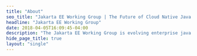 ```yaml
---
title: "About"
seo_title: "Jakarta EE Working Group | The Future of Cloud Native Java Applications"
headline: "Jakarta EE Working Group"
date: 2018-04-05T16:09:45-04:00
description: "The Jakarta EE Working Group is evolving enterprise java as Jakarta EE, the future of open source, cloud native application development using java technologies."
hide_page_title: true
layout: "single"
---
```

